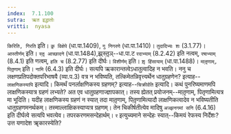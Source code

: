 ```yaml
---
index:  7.1.100
sutra:  ऋत इद्धातोः
vritti:  nyasa
---
```


`किरिति, गिरति` इति। `कृ़ विक्षेपे` (धा.पा.1409), `गु निगरणे` (धा.पा.1410)। `तुदादिभ्यः शः` (3.1.77)। `आस्तीर्णम्` इति। `स्तृ़ आच्छादने` (धा.पा.1484),झ्र्स्तृ़ञ्--धा.पा.ट `रदाभ्याम्` (8.2.42) इति नत्वम्, `रषाभ्याम्` (8.4.1) इति णत्वम्, `हलि च` (8.2.77) इति दीर्घः। `विशीर्णम्` इति। `शृ़ हिंसायाम्` (धा.पा.1488)।
`मातृ़णाम्, पितृ़णाम्` इति। `नामि` (6.4.3) इति दीर्घः। सत्यपि ऋकारान्तत्वेऽधातुत्वादिह न भवति। ननु च लक्षणप्रतिपदोक्तपरिभाषयै (व्या.प.3) वत्र न भविष्यति, तत्किमेतन्निवृत्त्यर्थेन धातुग्रहणेन? इत्याह--`लाक्षणिकस्यापि` इत्यादि। किमर्थं पनर्लाक्षणिकस्य ग्रहणम्? इत्याह--`चिक्रीर्वति` इत्यादि। कथं पुनरिष्यमाणमपि लाक्षणिकस्यात्र ग्रहणं लभ्यते? अत एव धातुग्रहणाज्ज्ञापकात्। तस्य ह्येतत् प्रयोजनम्--मातृ़णाम्, पितृणामित्यत्र मा भूदिति। यदीह लाक्षणिकस्य ग्रहणं न स्यात् तदा मातृ़णाम्, पितृ़णामित्यादौ लाक्षणिकत्वादेव न भविष्यतीति धातुग्रहणमनर्थकम्। तस्माल्लाक्षिकस्याप्यत्र ग्रहणम्। तेन चिकीर्षतीत्येव मादिषु `अज्झनगमां सनि` (6.4.16) इति दीर्घत्वे सत्यपि भवत्येव।
तपरकरणमसन्देहार्थम्। `र` इत्युच्यमाने सन्देहः स्यात्--किमयं रेफस्य निर्देशः? उत्त यणादेश ॠकारस्येति?

